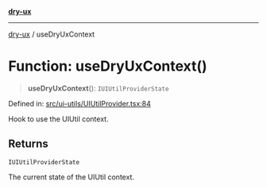 [**dry-ux**](../README.md)

***

[dry-ux](../globals.md) / useDryUxContext

# Function: useDryUxContext()

> **useDryUxContext**(): `IUIUtilProviderState`

Defined in: [src/ui-utils/UIUtilProvider.tsx:84](https://github.com/navedr/dry-ux/blob/b8fe047776f9e9943b5ac8e30a3dd152faaba227/src/ui-utils/UIUtilProvider.tsx#L84)

Hook to use the UIUtil context.

## Returns

`IUIUtilProviderState`

The current state of the UIUtil context.
